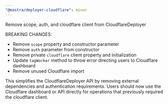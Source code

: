 ```yaml
---
"@mastra/deployer-cloudflare": minor
---
```


Remove scope, auth, and cloudflare client from CloudflareDeployer

BREAKING CHANGES:
- Remove `scope` property and constructor parameter
- Remove `auth` parameter from constructor 
- Remove private `cloudflare` client property and initialization
- Update `tagWorker` method to throw error directing users to Cloudflare dashboard
- Remove unused Cloudflare import

This simplifies the CloudflareDeployer API by removing external dependencies and authentication requirements. Users should now use the Cloudflare dashboard or API directly for operations that previously required the cloudflare client.